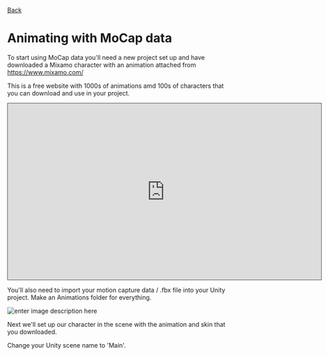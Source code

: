 [Back](https://uwetom.github.io/media-production-worksheets)

# Animating with MoCap data 

To start using MoCap data you'll need a new project set up and have downloaded a Mixamo character with an animation attached from https://www.mixamo.com/

This is a free website with 1000s of animations amd 100s of characters that you can download and use in your project.

<iframe src="https://uwe.cloud.panopto.eu/Panopto/Pages/Embed.aspx?id=4e0bdacd-1bdb-4381-ada0-b21400bfa205&autoplay=false&offerviewer=true&showtitle=true&showbrand=true&captions=false&interactivity=all" height="405" width="720" style="border: 1px solid #464646;" allowfullscreen allow="autoplay" aria-label="Panopto Embedded Video Player" aria-description="MP-MoCap-1  2024" ></iframe>

You'll also need to import your motion capture data / .fbx file into your Unity project. Make an Animations folder for everything.

![enter image description here](https://uwetom.github.io/media-production-worksheets/wk12-animating-mocap-data/images/folders.jpg)

Next we'll set up our character in the scene with the animation and skin that you downloaded.

Change your Unity scene name to 'Main'.
<!--stackedit_data:
eyJoaXN0b3J5IjpbLTEwODgxMTUyNzIsMjY0NTE0MDY5LC0yMD
E2NDE5MzQ2LDczMDk5ODExNl19
-->